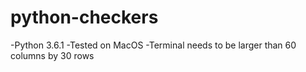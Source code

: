 # python-checkers
-Python 3.6.1
-Tested on MacOS
-Terminal needs to be larger than 60 columns by 30 rows 

